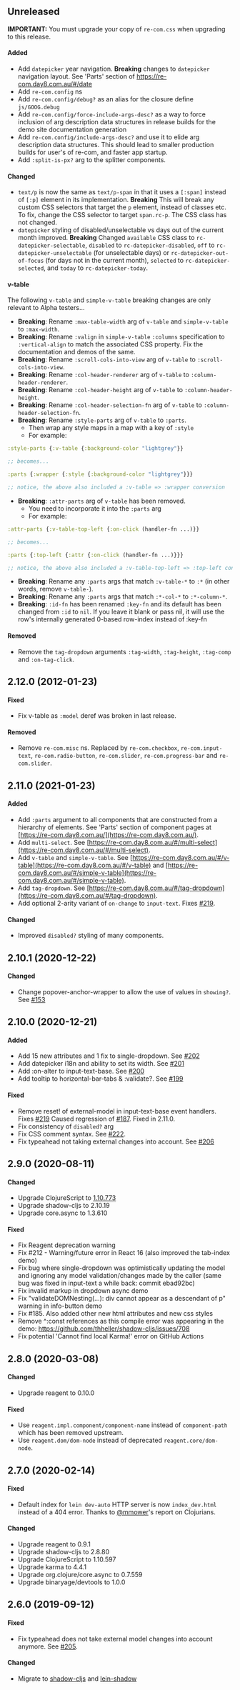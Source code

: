## Unreleased

**IMPORTANT:** You must upgrade your copy of `re-com.css` when upgrading to this release.

#### Added

- Add `datepicker` year navigation. **Breaking** changes to `datepicker` navigation layout. See 'Parts' section of
  https://re-com.day8.com.au/#/date
- Add `re-com.config` ns
- Add `re-com.config/debug?` as an alias for the closure define `js/GOOG.debug`
- Add `re-com.config/force-include-args-desc?` as a way to force inclusion of arg description data structures in
  release builds for the demo site documentation generation
- Add `re-com.config/include-args-desc?` and use it to elide arg description data structures. This should lead to
  smaller production builds for user's of re-com, and faster app startup.
- Add `:split-is-px?` arg to the splitter components.

#### Changed

- `text/p` is now the same as `text/p-span` in that it uses a `[:span]` instead of `[:p]` element in its implementation.
**Breaking** This will break any custom CSS selectors that target the `p` element, instead of classes etc. To fix, change
  the CSS selector to target `span.rc-p`. The CSS class has not changed.
- `datepicker` styling of disabled/unselectable vs days out of the current month improved. **Breaking** Changed `available`
CSS class to `rc-datepicker-selectable`, `disabled` to `rc-datepicker-disabled`, `off` to `rc-datepicker-unselectable`
  (for unselectable days) or `rc-datepicker-out-of-focus` (for days not in the current month), `selected` to `rc-datepicker-selected`,
  and `today` to `rc-datepicker-today`.
  

#### v-table

The following `v-table` and `simple-v-table` breaking changes are only relevant to Alpha testers...

- **Breaking**: Rename `:max-table-width` arg of `v-table` and `simple-v-table` to `:max-width`.
- **Breaking**: Rename `:valign` in `simple-v-table` `:columns` specification to `:vertical-align` to
match the associated CSS property. Fix the documentation and demos of the same.
- **Breaking**: Rename `:scroll-cols-into-view` arg of `v-table`  to `:scroll-cols-into-view`.
- **Breaking**: Rename `:col-header-renderer` arg of `v-table`  to `:column-header-renderer`.
- **Breaking**: Rename `:col-header-height` arg of `v-table`  to `:column-header-height`.
- **Breaking**: Rename `:col-header-selection-fn` arg of `v-table`  to `:column-header-selection-fn`.
- **Breaking**: Rename `:style-parts` arg of `v-table`  to `:parts`.
   - Then wrap any style maps in a map with a key of `:style` 
   - For example: 
```clojure
:style-parts {:v-table {:background-color "lightgrey"}}

;; becomes...

:parts {:wrapper {:style {:background-color "lightgrey"}}}

;; notice, the above also included a :v-table => :wrapper conversion 
```
- **Breaking**: `:attr-parts` arg of `v-table` has been removed.
   - You need to incorporate it into the `:parts` arg
   - For example:
```clojure
:attr-parts {:v-table-top-left {:on-click (handler-fn ...)}}

;; becomes...

:parts {:top-left {:attr {:on-click (handler-fn ...)}}}

;; notice, the above also included a :v-table-top-left => :top-left conversion 
```
- **Breaking**: Rename any `:parts` args that match  `:v-table-*` to `:*` (in other words, remove `v-table-`).
- **Breaking**: Rename any `:parts` args that match  `:*-col-*` to `:*-column-*`.
- **Breaking**: `:id-fn` has been renamed `:key-fn` and its default has been changed from `:id` to `nil`. If you leave it blank or pass nil, it will use the row's internally generated 0-based row-index instead of :key-fn


#### Removed

- Remove the `tag-dropdown` arguments `:tag-width`, `:tag-height`, `:tag-comp` and `:on-tag-click`.

## 2.12.0 (2012-01-23)

#### Fixed

- Fix v-table as `:model` deref was broken in last release.

#### Removed

- Remove `re-com.misc` ns. Replaced by `re-com.checkbox`, `re-com.input-text`, `re-com.radio-button`, `re-com.slider`,
  `re-com.progress-bar` and `re-com.slider`.

## 2.11.0 (2021-01-23)

#### Added

- Add `:parts` argument to all components that are constructed from a hierarchy of elements. See 'Parts' section of 
  component pages at [https://re-com.day8.com.au/](https://re-com.day8.com.au/). 
- Add `multi-select`. See [https://re-com.day8.com.au/#/multi-select](https://re-com.day8.com.au/#/multi-select).
- Add `v-table` and `simple-v-table`. See [https://re-com.day8.com.au/#/v-table](https://re-com.day8.com.au/#/v-table) and
  [https://re-com.day8.com.au/#/simple-v-table](https://re-com.day8.com.au/#/simple-v-table).
- Add `tag-dropdown`. See [https://re-com.day8.com.au/#/tag-dropdown](https://re-com.day8.com.au/#/tag-dropdown).
- Add optional 2-arity variant of `on-change` to `input-text`. Fixes [#219](https://github.com/day8/re-com/issues/219).

#### Changed

- Improved `disabled?` styling of many components.

## 2.10.1 (2020-12-22)

#### Changed

- Change popover-anchor-wrapper to allow the use of values in `showing?`. See [#153](https://github.com/day8/re-com/pull/153)

## 2.10.0 (2020-12-21)

#### Added

- Add 15 new attributes and 1 fix to single-dropdown. See [#202](https://github.com/day8/re-com/pull/202)
- Add datepicker i18n and ability to set its width. See [#201](https://github.com/day8/re-com/pull/201)
- Add :on-alter to input-text-base. See [#200](https://github.com/day8/re-com/pull/200)
- Add tooltip to horizontal-bar-tabs & :validate?. See [#199](https://github.com/day8/re-com/pull/199)

#### Fixed

- Remove reset! of external-model in input-text-base event handlers. Fixes [#219](https://github.com/day8/re-com/issues/219)
  Caused regression of [#187](https://github.com/day8/re-com/issues/187). Fixed in 2.11.0.
- Fix consistency of `disabled?` arg
- Fix CSS comment syntax. See [#222](https://github.com/day8/re-com/pull/222).
- Fix typeahead not taking external changes into account. See [#206](https://github.com/day8/re-com/pull/206)

## 2.9.0 (2020-08-11)

#### Changed

- Upgrade ClojureScript to [1.10.773](https://github.com/clojure/clojurescript/blob/master/changes.md)
- Upgrade shadow-cljs to 2.10.19
- Upgrade core.async to 1.3.610

#### Fixed

- Fix Reagent deprecation warning
- Fix #212 - Warning/future error in React 16 (also improved the tab-index demo)
- Fix bug where single-dropdown was optimistically updating the model and ignoring any model validation/changes made by the caller (same bug was fixed in input-text a while back: commit ebad92bc)
- Fix invalid markup in dropdown async demo
- Fix "validateDOMNesting(...): div cannot appear as a descendant of p" warning in info-button demo
- Fix #185. Also added other new html attributes and new css styles
- Remove ^:const references as this compile error was appearing in the demo: https://github.com/thheller/shadow-cljs/issues/708
- Fix potential 'Cannot find local Karma!' error on GitHub Actions

## 2.8.0 (2020-03-08)

#### Changed

- Upgrade reagent to 0.10.0

#### Fixed

- Use `reagent.impl.component/component-name` instead of `component-path` which
  has been removed upstream.
- Use `reagent.dom/dom-node` instead of deprecated `reagent.core/dom-node`.

## 2.7.0 (2020-02-14)

#### Fixed

- Default index for `lein dev-auto` HTTP server is now `index_dev.html` instead
  of a 404 error. Thanks to [@mmower](https://github.com/mmower)'s report on
  Clojurians.

#### Changed

- Upgrade reagent to 0.9.1
- Upgrade shadow-cljs to 2.8.80
- Upgrade ClojureScript to 1.10.597
- Upgrade karma to 4.4.1
- Upgrade org.clojure/core.async to 0.7.559
- Upgrade binaryage/devtools to 1.0.0

## 2.6.0 (2019-09-12)

#### Fixed

- Fix typeahead does not take external model changes into account anymore.
  See [#205](https://github.com/day8/re-com/issues/205).

#### Changed

- Migrate to [shadow-cljs](https://shadow-cljs.github.io/docs/UsersGuide.html) and
  [lein-shadow](https://gitlab.com/nikperic/lein-shadow)
